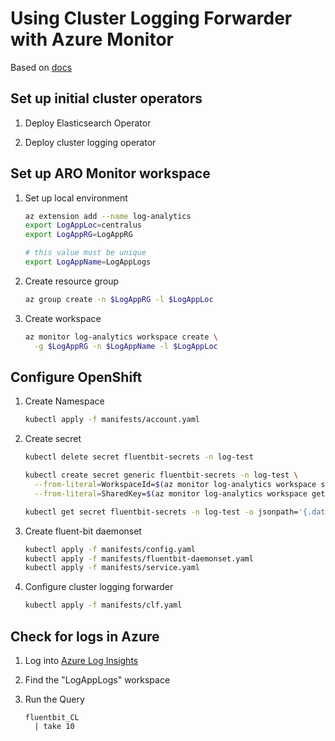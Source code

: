 # Using Cluster Logging Forwarder with Azure Monitor

Based on [docs](https://github.com/microsoft/fluent-bit-azure-log-analytics)


## Set up initial cluster operators

1. Deploy Elasticsearch Operator

1. Deploy cluster logging operator

## Set up ARO Monitor workspace

1. Set up local environment

    ```bash
    az extension add --name log-analytics
    export LogAppLoc=centralus
    export LogAppRG=LogAppRG

    # this value must be unique
    export LogAppName=LogAppLogs
    ```

1. Create resource group

    ```bash
    az group create -n $LogAppRG -l $LogAppLoc
    ```

1. Create workspace

    ```bash
    az monitor log-analytics workspace create \
      -g $LogAppRG -n $LogAppName -l $LogAppLoc
    ```

## Configure OpenShift

1. Create Namespace

    ```bash
    kubectl apply -f manifests/account.yaml
    ```

1. Create secret

    ```bash
    kubectl delete secret fluentbit-secrets -n log-test

    kubectl create secret generic fluentbit-secrets -n log-test \
      --from-literal=WorkspaceId=$(az monitor log-analytics workspace show -g $LogAppRG -n $LogAppName --query customerId -o tsv) \
      --from-literal=SharedKey=$(az monitor log-analytics workspace get-shared-keys -g $LogAppRG -n $LogAppName --query primarySharedKey -o tsv)

    kubectl get secret fluentbit-secrets -n log-test -o jsonpath='{.data}'
    ```

1. Create fluent-bit daemonset

    ```bash
    kubectl apply -f manifests/config.yaml
    kubectl apply -f manifests/fluentbit-daemonset.yaml
    kubectl apply -f manifests/service.yaml
    ```

1. Configure cluster logging forwarder

    ```bash
    kubectl apply -f manifests/clf.yaml
    ```

## Check for logs in Azure

1. Log into [Azure Log Insights](https://portal.azure.com/#blade/Microsoft_Azure_Monitoring/AzureMonitoringBrowseBlade/logs)

1. Find the "LogAppLogs" workspace

1. Run the Query

    ```
    fluentbit_CL
      | take 10
    ```